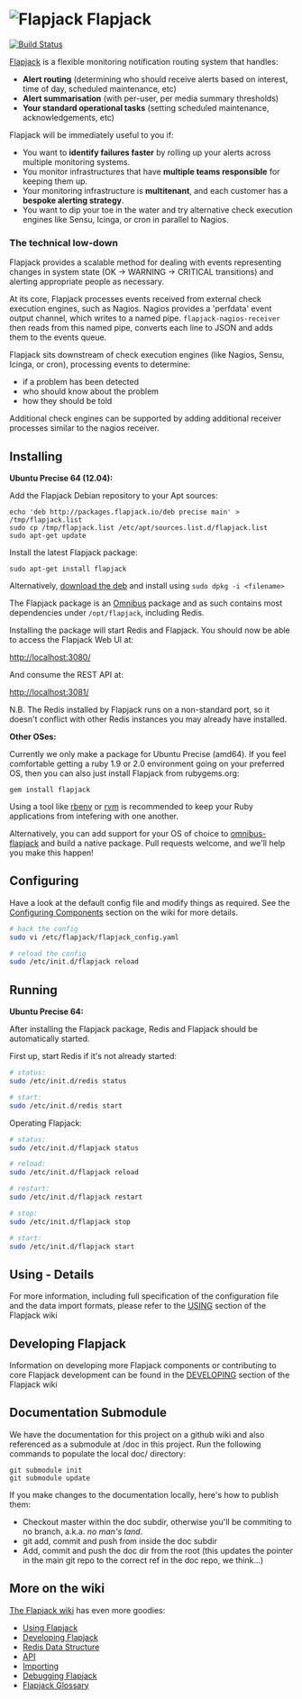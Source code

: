 # ![Flapjack](https://raw.github.com/flpjck/flapjack/gh-pages/images/flapjack-2013-notext-transparent-50-50.png "Flapjack") Flapjack

[![Build Status](https://travis-ci.org/flpjck/flapjack.png)](https://travis-ci.org/flpjck/flapjack)

[Flapjack](http://flapjack.io/) is a flexible monitoring notification routing system that handles:

* **Alert routing** (determining who should receive alerts based on interest, time of day, scheduled maintenance, etc)
* **Alert summarisation** (with per-user, per media summary thresholds)
* **Your standard operational tasks** (setting scheduled maintenance, acknowledgements, etc)

Flapjack will be immediately useful to you if:

* You want to **identify failures faster** by rolling up your alerts across multiple monitoring systems.
* You monitor infrastructures that have **multiple teams responsible** for keeping them up.
* Your monitoring infrastructure is **multitenant**, and each customer has a **bespoke alerting strategy**.
* You want to dip your toe in the water and try alternative check execution engines like Sensu, Icinga, or cron in parallel to Nagios.

### The technical low-down

Flapjack provides a scalable method for dealing with events representing changes in system state (OK -> WARNING -> CRITICAL transitions) and alerting appropriate people as necessary.

At its core, Flapjack processes events received from external check execution engines, such as Nagios. Nagios provides a 'perfdata' event output channel, which writes to a named pipe. `flapjack-nagios-receiver` then reads from this named pipe, converts each line to JSON and adds them to the events queue.

Flapjack sits downstream of check execution engines (like Nagios, Sensu, Icinga, or cron), processing events to determine: 

 * if a problem has been detected
 * who should know about the problem
 * how they should be told

Additional check engines can be supported by adding additional receiver processes similar to the nagios receiver.

## Installing

**Ubuntu Precise 64 (12.04):**

Add the Flapjack Debian repository to your Apt sources:

``` text
echo 'deb http://packages.flapjack.io/deb precise main' > /tmp/flapjack.list
sudo cp /tmp/flapjack.list /etc/apt/sources.list.d/flapjack.list
sudo apt-get update
```

Install the latest Flapjack package:

``` text
sudo apt-get install flapjack
```

Alternatively, [download the deb](http://packages.flapjack.io/deb/pool/main/f/flapjack/) and install using `sudo dpkg -i <filename>`

The Flapjack package is an [Omnibus](https://github.com/opscode/omnibus-ruby) package and as such contains most dependencies under `/opt/flapjack`, including Redis.

Installing the package will start Redis and Flapjack. You should now be able to access the Flapjack Web UI at:

[http://localhost:3080/](http://localhost:3080)

And consume the REST API at:

[http://localhost:3081/](http://localhost:3081)

N.B. The Redis installed by Flapjack runs on a non-standard port, so it doesn't conflict with other Redis instances you may already have installed.

**Other OSes:**

Currently we only make a package for Ubuntu Precise (amd64). If you feel comfortable getting a ruby 1.9 or 2.0 environment going on your preferred OS, then you can also just install Flapjack from rubygems.org:

```text
gem install flapjack
```

Using a tool like [rbenv](https://github.com/sstephenson/rbenv) or [rvm](https://rvm.io/) is recommended to keep your Ruby applications from intefering with one another.

Alternatively, you can add support for your OS of choice to [omnibus-flapjack](https://github.com/flpjck/omnibus-flapjack) and build a native package. Pull requests welcome, and we'll help you make this happen!

## Configuring

Have a look at the default config file and modify things as required. See the [Configuring Components](https://github.com/flpjck/flapjack/wiki/USING#wiki-configuring_components) section on the wiki for more details.

``` bash
# hack the config
sudo vi /etc/flapjack/flapjack_config.yaml

# reload the config
sudo /etc/init.d/flapjack reload
```

## Running

**Ubuntu Precise 64:**

After installing the Flapjack package, Redis and Flapjack should be automatically started.

First up, start Redis if it's not already started:

``` bash
# status:
sudo /etc/init.d/redis status

# start:
sudo /etc/init.d/redis start
```

Operating Flapjack:

``` bash
# status:
sudo /etc/init.d/flapjack status

# reload:
sudo /etc/init.d/flapjack reload

# restart:
sudo /etc/init.d/flapjack restart

# stop:
sudo /etc/init.d/flapjack stop

# start:
sudo /etc/init.d/flapjack start
```

## Using - Details

For more information, including full specification of the configuration file and the data import formats, please refer to the [USING](https://github.com/flpjck/flapjack/wiki/USING) section of the Flapjack wiki

## Developing Flapjack

Information on developing more Flapjack components or contributing to core Flapjack development can be found in the [DEVELOPING](https://github.com/flpjck/flapjack/wiki/DEVELOPING) section of the Flapjack wiki

## Documentation Submodule

We have the documentation for this project on a github wiki and also referenced as a submodule at /doc in this project. Run the following commands to populate the local doc/ directory:

```
git submodule init
git submodule update
```

If you make changes to the documentation locally, here's how to publish them:

* Checkout master within the doc subdir, otherwise you'll be commiting to no branch, a.k.a. *no man's land*.
* git add, commit and push from inside the doc subdir
* Add, commit and push the doc dir from the root (this updates the pointer in the main git repo to the correct ref in the doc repo, we think...)

## More on the wiki

[The Flapjack wiki](https://github.com/flpjck/flapjack/wiki) has even more goodies:

- [Using Flapjack](https://github.com/flpjck/flapjack/wiki/USING)
- [Developing Flapjack](https://github.com/flpjck/flapjack/wiki/DEVELOPING)
- [Redis Data Structure](https://github.com/flpjck/flapjack/wiki/DATA_STRUCTURES)
- [API](https://github.com/flpjck/flapjack/wiki/API)
- [Importing](https://github.com/flpjck/flapjack/wiki/IMPORTING)
- [Debugging Flapjack](https://github.com/flpjck/flapjack/wiki/DEBUGGING)
- [Flapjack Glossary](https://github.com/flpjck/flapjack/wiki/GLOSSARY)


